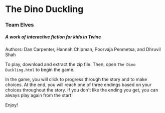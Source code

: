# The Dino Duckling 

### Team Elves

##### A work of interactive fiction for kids in Twine

Authors: Dan Carpenter, Hannah Chipman, Poorvaja Penmetsa, and Dhruvil Shah

To play, download and extract the zip file. Then, open `The Dino Duckling.html` to begin the game.

In the game, you will click to progress through the story and to make choices. At the end, you will reach one of three endings based on your choices throughout the story. If you don't like the ending you get, you can always play again from the start!

Enjoy!
